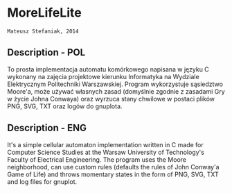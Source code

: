 MoreLifeLite
============
`Mateusz Stefaniak, 2014`

Description - POL
-----------------

To prosta implementacja automatu komórkowego napisana w języku C wykonany na zajęcia projektowe kierunku Informatyka na Wydziale Elektrycznym Politechniki Warszawskiej. Program wykorzystuje sąsiedztwo Moore'a, może używać własnych zasad (domyślnie zgodnie z zasadami Gry w życie Johna Conwaya) oraz wyrzuca stany chwilowe w postaci plików PNG, SVG, TXT oraz logów do gnuplota.



Description - ENG
-----------------

It's a simple cellular automaton implementation written in C made for Computer Science Studies at the Warsaw University of Technology's Faculty of Electrical Engineering. The program uses the Moore neighborhood, can use custom rules (defaults the rules of John Conway'a Game of Life) and throws momentary states in the form of PNG, SVG, TXT and log files for gnuplot.
